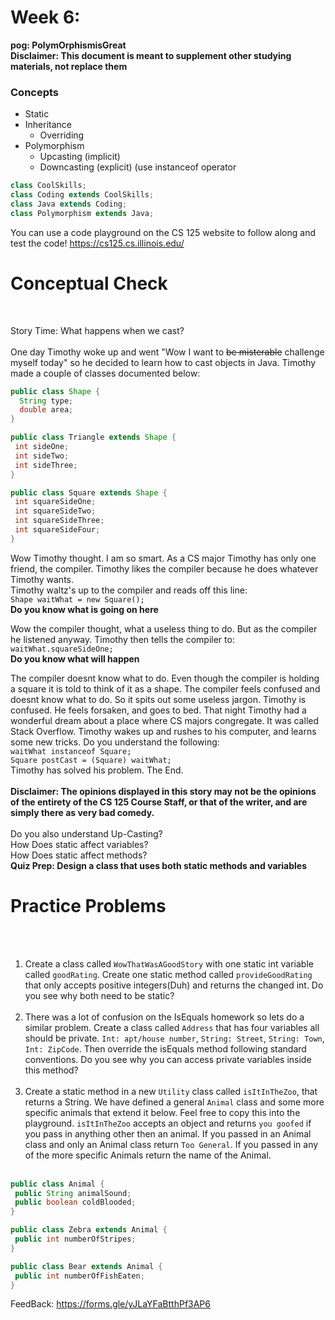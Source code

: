 # Week 6: <br> 
**pog: PolymOrphismisGreat**<br>
**Disclaimer: This document is meant to supplement other studying materials, not replace them**<br>

### Concepts
   * Static
   * Inheritance 
     * Overriding  
   * Polymorphism 
     * Upcasting (implicit)
     * Downcasting (explicit) (use instanceof operator
   ```Java
   class CoolSkills;
   class Coding extends CoolSkills;
   class Java extends Coding;
   class Polymorphism extends Java;
   ```
   
   You can use a code playground on the CS 125 website to follow along and test the code! https://cs125.cs.illinois.edu/
   

# Conceptual Check
<br>

Story Time: What happens when we cast? <br>
<br>
One day Timothy woke up and went "Wow I want to ~~be misterable~~ challenge myself today" so he decided to learn how to cast objects in Java. Timothy made a couple of classes documented below: <br>
```java
public class Shape {
  String type;
  double area;
}

public class Triangle extends Shape {
 int sideOne;
 int sideTwo;
 int sideThree;
}

public class Square extends Shape {
 int squareSideOne;
 int squareSideTwo;
 int squareSideThree;
 int squareSideFour;
}
```
Wow Timothy thought. I am so smart. As a CS major Timothy has only one friend, the compiler. Timothy likes the compiler because he does whatever Timothy wants.<br>
Timothy waltz's up to the compiler and reads off this line: <br>
``Shape waitWhat = new Square();`` <br>
**Do you know what is going on here**<br>


Wow the compiler thought, what a useless thing to do. But as the compiler he listened anyway. Timothy then tells the compiler to: <br>
``waitWhat.squareSideOne;``<br>
**Do you know what will happen**<br>


The compiler doesnt know what to do. Even though the compiler is holding a square it is told to think of it as a shape. The compiler feels confused and doesnt know what to do. So it spits out some useless jargon. Timothy is confused. He feels forsaken, and goes to bed. That night Timothy had a wonderful dream about a place where CS majors congregate. It was called Stack Overflow. Timothy wakes up and rushes to his computer, and learns some new tricks. Do you understand the following:<br>
``waitWhat instanceof Square;``<br>
``Square postCast = (Square) waitWhat;``<br>
Timothy has solved his problem. The End.<br>
<br>
**Disclaimer: The opinions displayed in this story may not be the opinions of the entirety of the CS 125 Course Staff, or that of the writer, and are simply there as very bad comedy.** <br>
<br>
Do you also understand Up-Casting?<br>
How Does static affect variables?<br>
How Does static affect methods?<br>
**Quiz Prep: Design a class that uses both static methods and variables**

# Practice Problems
<br></br>
1. Create a class called ``WowThatWasAGoodStory`` with one static int variable called ``goodRating``. Create one static method called ``provideGoodRating`` that only accepts positive integers(Duh) and returns the changed int. Do you see why both need to be static? <br></br>
2. There was a lot of confusion on the IsEquals homework so lets do a similar problem. Create a class called ``Address`` that has four variables all should be private. ``Int: apt/house number``, ``String: Street``, ``String: Town``, ``Int: ZipCode``. Then override the isEquals method following standard conventions. Do you see why you can access private variables inside this method? <br></br>
3. Create a static method in a new ``Utility`` class called ``isItInTheZoo``, that returns a String. We have defined a general ``Animal`` class and some more specific animals that extend it below. Feel free to copy this into the playground. ``isItInTheZoo`` accepts an object and returns ``you goofed`` if you pass in anything other then an animal. If you passed in an Animal class and only an Animal class return ``Too General``. If you passed in any of the more specific Animals return the name of the Animal. <br></br>


```Java
public class Animal {
 public String animalSound;
 public boolean coldBlooded;
}

public class Zebra extends Animal {
 public int numberOfStripes;
}

public class Bear extends Animal {
 public int numberOfFishEaten;
}
```

FeedBack: https://forms.gle/yJLaYFaBtthPf3AP6 
  




